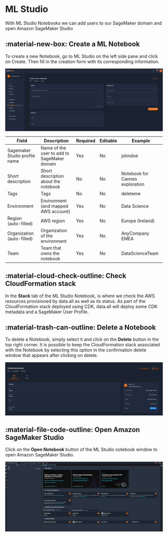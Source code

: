 # **ML Studio**
With ML Studio Notebooks we can add users to our SageMaker domain and open Amazon SageMaker Studio


## :material-new-box: **Create a ML Notebook**
To create a new Notebook, go to ML Studio on the left side pane and click on Create. Then fill in the creation form
with its corresponding information.

![notebooks](pictures/mlstudio/ml_studio.png#zoom#shadow)


| Field                         | Description                                 | Required | Editable |Example
|-------------------------------|---------------------------------------------|----------|----------|-------------
| Sagemaker Studio profile name | Name of the user to add to SageMaker domain | Yes      | No       |johndoe
| Short description             | Short description about the notebook        | No       | No       |Notebook for Cannes exploration
| Tags                          | Tags                                        | No       | No       |deleteme
| Environment                   | Environment (and mapped AWS account)        | Yes      | No       |Data Science
| Region (auto-filled)          | AWS region                                  | Yes      | No       |Europe (Ireland)
| Organization (auto-filled)    | Organization of the environment             | Yes      | No       |AnyCompany EMEA
| Team                          | Team that owns the notebook                 | Yes      | No       |DataScienceTeam



## :material-cloud-check-outline: **Check CloudFormation stack**
In the **Stack** tab of the ML Studio Notebook, is where we check the AWS resources provisioned by data.all as well as its status.
As part of the CloudFormation stack deployed using CDK, data.all will deploy some CDK metadata and a SageMaker User Profile.


## :material-trash-can-outline: **Delete a Notebook**

To delete a Notebook, simply select it and click on the **Delete** button in the top right corner. It is possible to
keep the CloudFormation stack associated with the Notebook by selecting this option in the confirmation
delete window that appears after clicking on delete.

![notebooks](pictures/mlstudio/ml_studio_3.png#zoom#shadow)

## :material-file-code-outline: **Open Amazon SageMaker Studio**
Click on the **Open Notebook** button of the ML Studio notebook window to open Amazon SageMaker Studio.

![notebooks](pictures/mlstudio/ml_studio_2.png#zoom#shadow)
